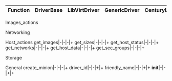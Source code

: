 Function|DriverBase|LibVirtDriver|GenericDriver|CenturyLinkDriver
---|---|---|---|---
Images_actions

Networking

Host_actions
get_images|-|-|-|+
get_sizes|-|-|-|+
get_host_status|-|-|-|+
get_networks|-|-|-|+
get_host_data|-|-|-|+
get_sec_groups|-|-|-|+

Storage

General
create_minion|-|-|-|+
driver_id|-|-|+|+
friendly_name|-|-|+|+
__init__|-|-|+|+
